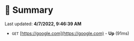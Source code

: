 # 📖 Summary
Last updated: **4/7/2022, 9:46:39 AM**

- `GET` [https://google.com](https://google.com) - **Up** (91ms)
